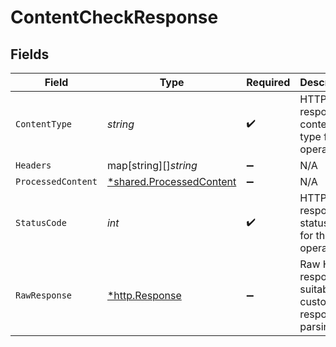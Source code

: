 # ContentCheckResponse


## Fields

| Field                                                               | Type                                                                | Required                                                            | Description                                                         |
| ------------------------------------------------------------------- | ------------------------------------------------------------------- | ------------------------------------------------------------------- | ------------------------------------------------------------------- |
| `ContentType`                                                       | *string*                                                            | :heavy_check_mark:                                                  | HTTP response content type for this operation                       |
| `Headers`                                                           | map[string][]*string*                                               | :heavy_minus_sign:                                                  | N/A                                                                 |
| `ProcessedContent`                                                  | [*shared.ProcessedContent](../../models/shared/processedcontent.md) | :heavy_minus_sign:                                                  | N/A                                                                 |
| `StatusCode`                                                        | *int*                                                               | :heavy_check_mark:                                                  | HTTP response status code for this operation                        |
| `RawResponse`                                                       | [*http.Response](https://pkg.go.dev/net/http#Response)              | :heavy_minus_sign:                                                  | Raw HTTP response; suitable for custom response parsing             |